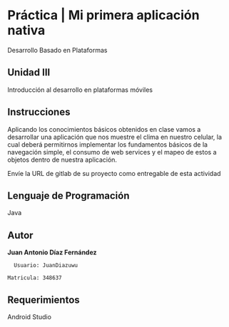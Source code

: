 # Práctica | Mi primera aplicación nativa

Desarrollo Basado en Plataformas

## Unidad III

Introducción al desarrollo en plataformas móviles

## Instrucciones 

Aplicando los conocimientos básicos obtenidos en clase vamos a desarrollar una aplicación que nos muestre el clima en nuestro celular, la cual deberá permitirnos implementar los fundamentos básicos de la navegación simple, el consumo de web services y el mapeo de estos a objetos dentro de nuestra aplicación.

Envíe la URL de gitlab de su proyecto como entregable de esta actividad

## Lenguaje de Programación 

Java 

## Autor

**Juan Antonio Díaz Fernández**

	  Usuario: JuanDiazuwu
  
  	Matricula: 348637

## Requerimientos

Android Studio
  
  
  
